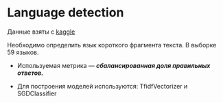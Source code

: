 # Language detection
Данные взяты с [kaggle](https://www.kaggle.com/c/introml2020-3)

Необходимо определить язык короткого фрагмента текста. В выборке 59 языков. 
- Используемая метрика — ***сбалансированная доля правильных ответов.***

- Для построения моделей используются: TfidfVectorizer и SGDClassifier

